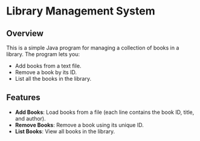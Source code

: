 Library Management System
=========================

Overview
--------

This is a simple Java program for managing a collection of books in a library. The program lets you:

* Add books from a text file.
* Remove a book by its ID.
* List all the books in the library.

Features
--------

* **Add Books**: Load books from a file (each line contains the book ID, title, and author).
* **Remove Books**: Remove a book using its unique ID.
* **List Books**: View all books in the library.

